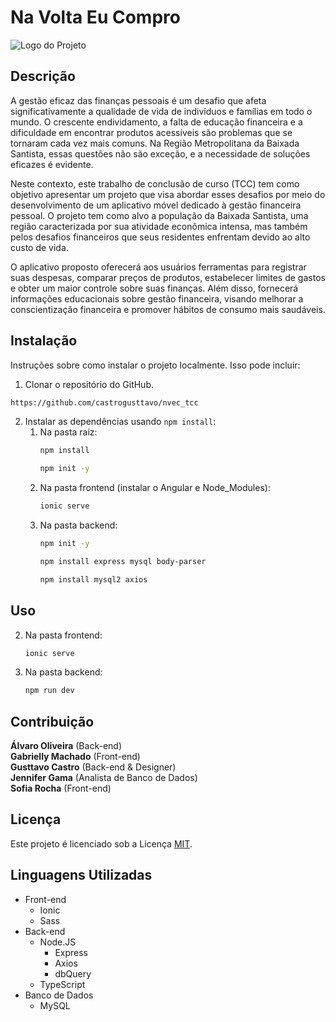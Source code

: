 # Na Volta Eu Compro

![Logo do Projeto](./frontend/src/assets/svg/logo.svg)

## Descrição

A gestão eficaz das finanças pessoais é um desafio que afeta significativamente a qualidade de vida de indivíduos e famílias em todo o mundo. O crescente endividamento, a falta de educação financeira e a dificuldade em encontrar produtos acessíveis são problemas que se tornaram cada vez mais comuns. Na Região Metropolitana da Baixada Santista, essas questões não são exceção, e a necessidade de soluções eficazes é evidente.

Neste contexto, este trabalho de conclusão de curso (TCC) tem como objetivo apresentar um projeto que visa abordar esses desafios por meio do desenvolvimento de um aplicativo móvel dedicado à gestão financeira pessoal. O projeto tem como alvo a população da Baixada Santista, uma região caracterizada por sua atividade econômica intensa, mas também pelos desafios financeiros que seus residentes enfrentam devido ao alto custo de vida.

O aplicativo proposto oferecerá aos usuários ferramentas para registrar suas despesas, comparar preços de produtos, estabelecer limites de gastos e obter um maior controle sobre suas finanças. Além disso, fornecerá informações educacionais sobre gestão financeira, visando melhorar a conscientização financeira e promover hábitos de consumo mais saudáveis. 

## Instalação

Instruções sobre como instalar o projeto localmente. Isso pode incluir:

1. Clonar o repositório do GitHub.

```bash
https://github.com/castrogusttavo/nvec_tcc
```

2. Instalar as dependências usando `npm install`:
   1. Na pasta raiz:
        ```bash
        npm install
        ```
        ```bash
        npm init -y
        ```
   2. Na pasta frontend (instalar o Angular e Node_Modules):
        ```bash
        ionic serve
        ```
   3. Na pasta backend:
        ```bash
        npm init -y
        ```
        ```bash
        npm install express mysql body-parser
        ```
        ```bash
        npm install mysql2 axios
        ```

## Uso
   2. Na pasta frontend:
        ```bash
        ionic serve
        ```
   3. Na pasta backend:
        ```bash
        npm run dev
        ```
    

## Contribuição

__Álvaro Oliveira__ (Back-end) <br/>
__Gabrielly Machado__ (Front-end) <br/>
__Gusttavo Castro__ (Back-end & Designer) <br/>
__Jennifer Gama__ (Analista de Banco de Dados) <br/>
__Sofia Rocha__ (Front-end) <br/>

## Licença

Este projeto é licenciado sob a Licença [MIT](./LICENSE).

## Linguagens Utilizadas
 - Front-end
   - Ionic
   - Sass
 - Back-end
   - Node.JS
     - Express
     - Axios
     - dbQuery
   - TypeScript
 - Banco de Dados
   - MySQL
